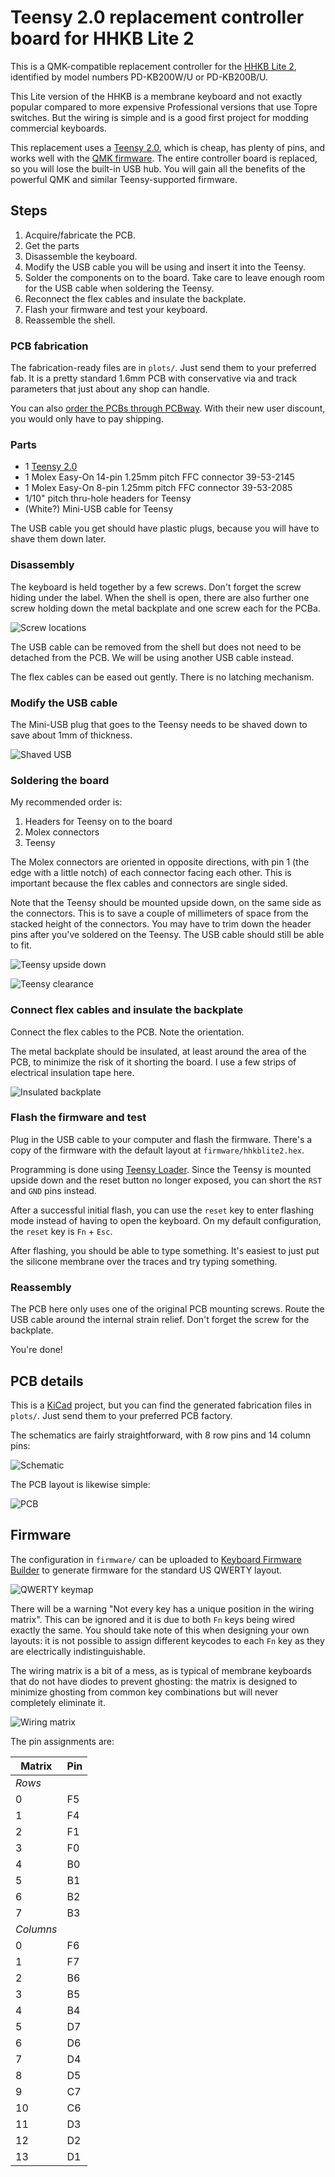 # Teensy 2.0 replacement controller board for HHKB Lite 2

This is a QMK-compatible replacement controller for the [HHKB Lite
2](https://deskthority.net/wiki/HHKB_Lite), identified by model
numbers PD-KB200W/U or PD-KB200B/U.

This Lite version of the HHKB is a membrane keyboard and not exactly
popular compared to more expensive Professional versions that use
Topre switches. But the wiring is simple and is a good first project
for modding commercial keyboards.

This replacement uses a [Teensy
2.0](https://www.pjrc.com/store/teensy.html), which is cheap, has
plenty of pins, and works well with the [QMK
firmware](https://qmk.fm/). The entire controller board is replaced,
so you will lose the built-in USB hub. You will gain all the benefits
of the powerful QMK and similar Teensy-supported firmware.

## Steps

1. Acquire/fabricate the PCB.
2. Get the parts
3. Disassemble the keyboard.
4. Modify the USB cable you will be using and insert it into the Teensy.
5. Solder the components on to the board. Take care to leave enough
   room for the USB cable when soldering the Teensy.
6. Reconnect the flex cables and insulate the backplate.
7. Flash your firmware and test your keyboard.
8. Reassemble the shell.

### PCB fabrication

The fabrication-ready files are in `plots/`. Just send them to your
preferred fab. It is a pretty standard 1.6mm PCB with conservative via
and track parameters that just about any shop can handle.

You can also [order the PCBs through
PCBway](https://www.pcbway.com/project/shareproject/HHKB_Lite_2___Teensy_2_0_controller.html). With
their new user discount, you would only have to pay shipping.

### Parts

* 1 [Teensy 2.0](https://www.pjrc.com/store/teensy.html)
* 1 Molex Easy-On 14-pin 1.25mm pitch FFC connector 39-53-2145
* 1 Molex Easy-On 8-pin 1.25mm pitch FFC connector 39-53-2085
* 1/10" pitch thru-hole headers for Teensy
* (White?) Mini-USB cable for Teensy

The USB cable you get should have plastic plugs, because you will have
to shave them down later.

### Disassembly

The keyboard is held together by a few screws. Don't forget the screw
hiding under the label. When the shell is open, there are also further
one screw holding down the metal backplate and one screw each for
the PCBa.

![Screw locations](images/screws.jpg)

The USB cable can be removed from the shell but does not need to be
detached from the PCB. We will be using another USB cable instead.

The flex cables can be eased out gently. There is no latching
mechanism.

### Modify the USB cable

The Mini-USB plug that goes to the Teensy needs to be shaved down to
save about 1mm of thickness.

![Shaved USB](images/shaved_usb.jpg)

### Soldering the board

My recommended order is:
1. Headers for Teensy on to the board
2. Molex connectors
3. Teensy

The Molex connectors are oriented in opposite directions, with pin 1
(the edge with a little notch) of each connector facing each
other. This is important because the flex cables and connectors are
single sided.

Note that the Teensy should be mounted upside down, on the same side
as the connectors. This is to save a couple of millimeters of space
from the stacked height of the connectors. You may have to trim down
the header pins after you've soldered on the Teensy. The USB cable
should still be able to fit.

![Teensy upside down](images/teensy_mounting.jpg)

![Teensy clearance](images/teensy_clearance.jpg)

### Connect flex cables and insulate the backplate

Connect the flex cables to the PCB. Note the orientation.

The metal backplate should be insulated, at least around the area of
the PCB, to minimize the risk of it shorting the board. I use a few
strips of electrical insulation tape here.

![Insulated backplate](images/insulation.jpg)

### Flash the firmware and test

Plug in the USB cable to your computer and flash the firmware. There's
a copy of the firmware with the default layout at
`firmware/hhkblite2.hex`.

Programming is done using [Teensy
Loader](https://www.pjrc.com/teensy/loader.html). Since the Teensy is
mounted upside down and the reset button no longer exposed, you can
short the `RST` and `GND` pins instead.

After a successful initial flash, you can use the `reset` key to enter
flashing mode instead of having to open the keyboard. On my default
configuration, the `reset` key is `Fn` + `Esc`.

After flashing, you should be able to type something. It's easiest to
just put the silicone membrane over the traces and try typing
something.

### Reassembly

The PCB here only uses one of the original PCB mounting screws. Route
the USB cable around the internal strain relief. Don't forget the
screw for the backplate.

You're done!

## PCB details

This is a [KiCad](https://kicad.org/) project, but you can find
the generated fabrication files in `plots/`. Just send them to your
preferred PCB factory.

The schematics are fairly straightforward, with 8 row pins and 14
column pins:

![Schematic](images/schematic.png)

The PCB layout is likewise simple:

![PCB](images/pcb.png)


## Firmware

The configuration in `firmware/` can be uploaded to [Keyboard Firmware
Builder](https://kbfirmware.com/) to generate firmware for the
standard US QWERTY layout.

![QWERTY keymap](images/keymap.png)

There will be a warning "Not every key has a unique position in the
wiring matrix". This can be ignored and it is due to both `Fn` keys
being wired exactly the same. You should take note of this when
designing your own layouts: it is not possible to assign different
keycodes to each `Fn` key as they are electrically indistinguishable.

The wiring matrix is a bit of a mess, as is typical of membrane
keyboards that do not have diodes to prevent ghosting: the matrix is
designed to minimize ghosting from common key combinations but will
never completely eliminate it.

![Wiring matrix](images/wiring.png)

The pin assignments are:

| Matrix    | Pin |
|-----------|-----|
| *Rows*    |     |
| 0         | F5  |
| 1         | F4  |
| 2         | F1  |
| 3         | F0  |
| 4         | B0  |
| 5         | B1  |
| 6         | B2  |
| 7         | B3  |
| *Columns* |     |
| 0         | F6  |
| 1         | F7  |
| 2         | B6  |
| 3         | B5  |
| 4         | B4  |
| 5         | D7  |
| 6         | D6  |
| 7         | D4  |
| 8         | D5  |
| 9         | C7  |
| 10        | C6  |
| 11        | D3  |
| 12        | D2  |
| 13        | D1  |
